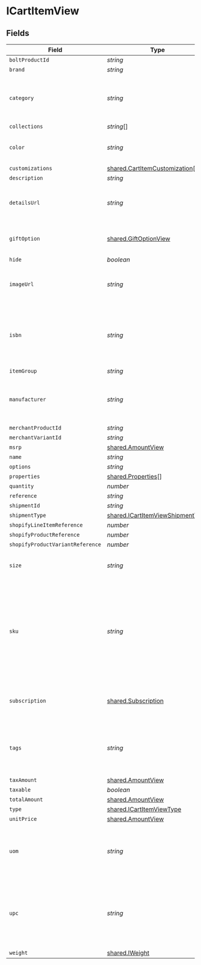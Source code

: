 # ICartItemView


## Fields

| Field                                                                                                                           | Type                                                                                                                            | Required                                                                                                                        | Description                                                                                                                     | Example                                                                                                                         |
| ------------------------------------------------------------------------------------------------------------------------------- | ------------------------------------------------------------------------------------------------------------------------------- | ------------------------------------------------------------------------------------------------------------------------------- | ------------------------------------------------------------------------------------------------------------------------------- | ------------------------------------------------------------------------------------------------------------------------------- |
| `boltProductId`                                                                                                                 | *string*                                                                                                                        | :heavy_minus_sign:                                                                                                              | N/A                                                                                                                             |                                                                                                                                 |
| `brand`                                                                                                                         | *string*                                                                                                                        | :heavy_minus_sign:                                                                                                              | N/A                                                                                                                             |                                                                                                                                 |
| `category`                                                                                                                      | *string*                                                                                                                        | :heavy_minus_sign:                                                                                                              | Used to define a product category associated with the item.                                                                     | bags                                                                                                                            |
| `collections`                                                                                                                   | *string*[]                                                                                                                      | :heavy_minus_sign:                                                                                                              | N/A                                                                                                                             |                                                                                                                                 |
| `color`                                                                                                                         | *string*                                                                                                                        | :heavy_minus_sign:                                                                                                              | Used to define the color of the item.                                                                                           | Bolt Blue                                                                                                                       |
| `customizations`                                                                                                                | [shared.CartItemCustomization](../../models/shared/cartitemcustomization.md)[]                                                  | :heavy_minus_sign:                                                                                                              | N/A                                                                                                                             |                                                                                                                                 |
| `description`                                                                                                                   | *string*                                                                                                                        | :heavy_minus_sign:                                                                                                              | N/A                                                                                                                             |                                                                                                                                 |
| `detailsUrl`                                                                                                                    | *string*                                                                                                                        | :heavy_minus_sign:                                                                                                              | Used to provide a link to the item's product page.                                                                              | https://boltswagstore.com/products/123456                                                                                       |
| `giftOption`                                                                                                                    | [shared.GiftOptionView](../../models/shared/giftoptionview.md)                                                                  | :heavy_minus_sign:                                                                                                              | Defines which gift options are hidden.                                                                                          |                                                                                                                                 |
| `hide`                                                                                                                          | *boolean*                                                                                                                       | :heavy_minus_sign:                                                                                                              | N/A                                                                                                                             |                                                                                                                                 |
| `imageUrl`                                                                                                                      | *string*                                                                                                                        | :heavy_minus_sign:                                                                                                              | Used to provide a link to the image associated with the item.                                                                   | https://boltswagstore.com/products/123456/images/1.png                                                                          |
| `isbn`                                                                                                                          | *string*                                                                                                                        | :heavy_minus_sign:                                                                                                              | Used to define the International Standard Book Number associated with the book.                                                 | 9780091347314                                                                                                                   |
| `itemGroup`                                                                                                                     | *string*                                                                                                                        | :heavy_minus_sign:                                                                                                              | N/A                                                                                                                             |                                                                                                                                 |
| `manufacturer`                                                                                                                  | *string*                                                                                                                        | :heavy_minus_sign:                                                                                                              | Used to define the organization that manufactured the item.                                                                     | Bolt Textiles USA                                                                                                               |
| `merchantProductId`                                                                                                             | *string*                                                                                                                        | :heavy_minus_sign:                                                                                                              | N/A                                                                                                                             |                                                                                                                                 |
| `merchantVariantId`                                                                                                             | *string*                                                                                                                        | :heavy_minus_sign:                                                                                                              | N/A                                                                                                                             |                                                                                                                                 |
| `msrp`                                                                                                                          | [shared.AmountView](../../models/shared/amountview.md)                                                                          | :heavy_minus_sign:                                                                                                              | N/A                                                                                                                             |                                                                                                                                 |
| `name`                                                                                                                          | *string*                                                                                                                        | :heavy_minus_sign:                                                                                                              | N/A                                                                                                                             |                                                                                                                                 |
| `options`                                                                                                                       | *string*                                                                                                                        | :heavy_minus_sign:                                                                                                              | N/A                                                                                                                             |                                                                                                                                 |
| `properties`                                                                                                                    | [shared.Properties](../../models/shared/properties.md)[]                                                                        | :heavy_minus_sign:                                                                                                              | N/A                                                                                                                             |                                                                                                                                 |
| `quantity`                                                                                                                      | *number*                                                                                                                        | :heavy_minus_sign:                                                                                                              | N/A                                                                                                                             | 1                                                                                                                               |
| `reference`                                                                                                                     | *string*                                                                                                                        | :heavy_minus_sign:                                                                                                              | N/A                                                                                                                             |                                                                                                                                 |
| `shipmentId`                                                                                                                    | *string*                                                                                                                        | :heavy_minus_sign:                                                                                                              | N/A                                                                                                                             |                                                                                                                                 |
| `shipmentType`                                                                                                                  | [shared.ICartItemViewShipmentType](../../models/shared/icartitemviewshipmenttype.md)                                            | :heavy_minus_sign:                                                                                                              | N/A                                                                                                                             |                                                                                                                                 |
| `shopifyLineItemReference`                                                                                                      | *number*                                                                                                                        | :heavy_minus_sign:                                                                                                              | N/A                                                                                                                             |                                                                                                                                 |
| `shopifyProductReference`                                                                                                       | *number*                                                                                                                        | :heavy_minus_sign:                                                                                                              | N/A                                                                                                                             |                                                                                                                                 |
| `shopifyProductVariantReference`                                                                                                | *number*                                                                                                                        | :heavy_minus_sign:                                                                                                              | N/A                                                                                                                             |                                                                                                                                 |
| `size`                                                                                                                          | *string*                                                                                                                        | :heavy_minus_sign:                                                                                                              | Used to define the size of the item.                                                                                            | Large                                                                                                                           |
| `sku`                                                                                                                           | *string*                                                                                                                        | :heavy_minus_sign:                                                                                                              | Used to define an alpha-numeric Stock Keeping Unit associated with the item as it is mapped to your internal product catalogue. | BOLT-SKU_100                                                                                                                    |
| `subscription`                                                                                                                  | [shared.Subscription](../../models/shared/subscription.md)                                                                      | :heavy_minus_sign:                                                                                                              | Describes a product added as a recurring subscription.                                                                          |                                                                                                                                 |
| `tags`                                                                                                                          | *string*                                                                                                                        | :heavy_minus_sign:                                                                                                              | Used to define a comma-separated list of tags associated with the item.                                                         | tote, blue, linen, eco-friendly                                                                                                 |
| `taxAmount`                                                                                                                     | [shared.AmountView](../../models/shared/amountview.md)                                                                          | :heavy_minus_sign:                                                                                                              | N/A                                                                                                                             |                                                                                                                                 |
| `taxable`                                                                                                                       | *boolean*                                                                                                                       | :heavy_minus_sign:                                                                                                              | N/A                                                                                                                             |                                                                                                                                 |
| `totalAmount`                                                                                                                   | [shared.AmountView](../../models/shared/amountview.md)                                                                          | :heavy_minus_sign:                                                                                                              | N/A                                                                                                                             |                                                                                                                                 |
| `type`                                                                                                                          | [shared.ICartItemViewType](../../models/shared/icartitemviewtype.md)                                                            | :heavy_minus_sign:                                                                                                              | N/A                                                                                                                             |                                                                                                                                 |
| `unitPrice`                                                                                                                     | [shared.AmountView](../../models/shared/amountview.md)                                                                          | :heavy_minus_sign:                                                                                                              | N/A                                                                                                                             |                                                                                                                                 |
| `uom`                                                                                                                           | *string*                                                                                                                        | :heavy_minus_sign:                                                                                                              | Used to define the unit of measure used to describe the product.                                                                | inches                                                                                                                          |
| `upc`                                                                                                                           | *string*                                                                                                                        | :heavy_minus_sign:                                                                                                              | Used to define the 12-digit Universal Product Code (a barcode) associated with the item worldwide.                              | 825764603119                                                                                                                    |
| `weight`                                                                                                                        | [shared.IWeight](../../models/shared/iweight.md)                                                                                | :heavy_minus_sign:                                                                                                              | N/A                                                                                                                             |                                                                                                                                 |